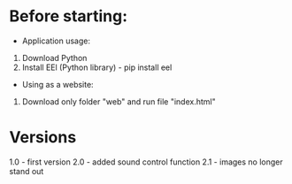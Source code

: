 # Before starting:
- Application usage:
1) Download Python
2) Install EEl (Python library) - pip install eel
- Using as a website:
1) Download only folder "web" and run file "index.html"

# Versions
1.0 - first version
2.0 - added sound control function
2.1 - images no longer stand out
